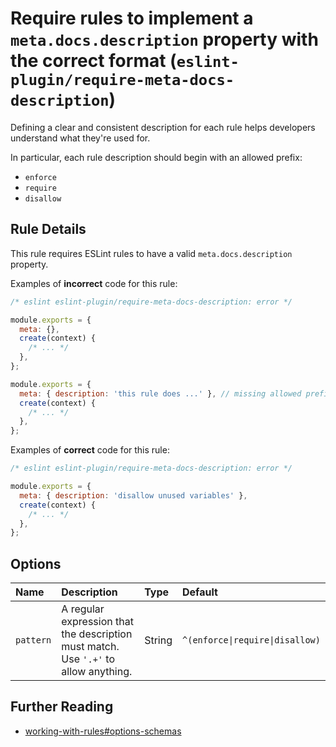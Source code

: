 # Require rules to implement a `meta.docs.description` property with the correct format (`eslint-plugin/require-meta-docs-description`)

<!-- end auto-generated rule header -->

Defining a clear and consistent description for each rule helps developers understand what they're used for.

In particular, each rule description should begin with an allowed prefix:

- `enforce`
- `require`
- `disallow`

## Rule Details

This rule requires ESLint rules to have a valid `meta.docs.description` property.

Examples of **incorrect** code for this rule:

```js
/* eslint eslint-plugin/require-meta-docs-description: error */

module.exports = {
  meta: {},
  create(context) {
    /* ... */
  },
};

module.exports = {
  meta: { description: 'this rule does ...' }, // missing allowed prefix
  create(context) {
    /* ... */
  },
};
```

Examples of **correct** code for this rule:

```js
/* eslint eslint-plugin/require-meta-docs-description: error */

module.exports = {
  meta: { description: 'disallow unused variables' },
  create(context) {
    /* ... */
  },
};
```

## Options

<!-- begin auto-generated rule options list -->

| Name      | Description                                                                         | Type   | Default                         |
| :-------- | :---------------------------------------------------------------------------------- | :----- | :------------------------------ |
| `pattern` | A regular expression that the description must match. Use `'.+'` to allow anything. | String | `^(enforce\|require\|disallow)` |

<!-- end auto-generated rule options list -->

## Further Reading

- [working-with-rules#options-schemas](https://eslint.org/docs/developer-guide/working-with-rules#options-schemas)
